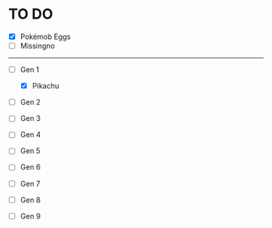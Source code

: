 # TO DO

- [X] Pokémob Eggs
- [ ] Missingno
---
- [ ] Gen 1
	- [X] Pikachu
- [ ] Gen 2
- [ ] Gen 3
- [ ] Gen 4
- [ ] Gen 5
- [ ] Gen 6
- [ ] Gen 7
- [ ] Gen 8
- [ ] Gen 9


